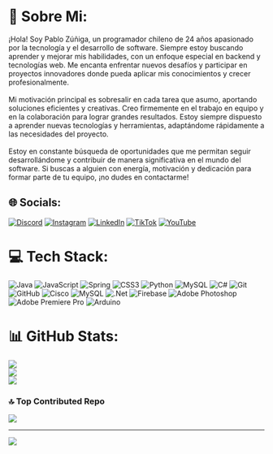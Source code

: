 # 💫 Sobre Mi:
¡Hola! Soy Pablo Zúñiga, un programador chileno de 24 años apasionado por la tecnología y el desarrollo de software. Siempre estoy buscando aprender y mejorar mis habilidades, con un enfoque especial en backend y tecnologías web. Me encanta enfrentar nuevos desafíos y participar en proyectos innovadores donde pueda aplicar mis conocimientos y crecer profesionalmente.<br><br>Mi motivación principal es sobresalir en cada tarea que asumo, aportando soluciones eficientes y creativas. Creo firmemente en el trabajo en equipo y en la colaboración para lograr grandes resultados. Estoy siempre dispuesto a aprender nuevas tecnologías y herramientas, adaptándome rápidamente a las necesidades del proyecto.<br><br>Estoy en constante búsqueda de oportunidades que me permitan seguir desarrollándome y contribuir de manera significativa en el mundo del software. Si buscas a alguien con energía, motivación y dedicación para formar parte de tu equipo, ¡no dudes en contactarme!


## 🌐 Socials:
[![Discord](https://img.shields.io/badge/Discord-%237289DA.svg?logo=discord&logoColor=white)](https://discord.gg/150259111114571776) [![Instagram](https://img.shields.io/badge/Instagram-%23E4405F.svg?logo=Instagram&logoColor=white)](https://instagram.com/pvlozldk) [![LinkedIn](https://img.shields.io/badge/LinkedIn-%230077B5.svg?logo=linkedin&logoColor=white)](https://linkedin.com/in/pzunigal) [![TikTok](https://img.shields.io/badge/TikTok-%23000000.svg?logo=TikTok&logoColor=white)](https://tiktok.com/@pavlodev) [![YouTube](https://img.shields.io/badge/YouTube-%23FF0000.svg?logo=YouTube&logoColor=white)](https://youtube.com/@pavlodev) 

# 💻 Tech Stack:
![Java](https://img.shields.io/badge/java-%23ED8B00.svg?style=for-the-badge&logo=openjdk&logoColor=white) ![JavaScript](https://img.shields.io/badge/javascript-%23323330.svg?style=for-the-badge&logo=javascript&logoColor=%23F7DF1E) ![Spring](https://img.shields.io/badge/spring-%236DB33F.svg?style=for-the-badge&logo=spring&logoColor=white) ![CSS3](https://img.shields.io/badge/css3-%231572B6.svg?style=for-the-badge&logo=css3&logoColor=white) ![Python](https://img.shields.io/badge/python-3670A0?style=for-the-badge&logo=python&logoColor=ffdd54) ![MySQL](https://img.shields.io/badge/mysql-4479A1.svg?style=for-the-badge&logo=mysql&logoColor=white) ![C#](https://img.shields.io/badge/c%23-%23239120.svg?style=for-the-badge&logo=csharp&logoColor=white) ![Git](https://img.shields.io/badge/git-%23F05033.svg?style=for-the-badge&logo=git&logoColor=white) ![GitHub](https://img.shields.io/badge/github-%23121011.svg?style=for-the-badge&logo=github&logoColor=white) ![Cisco](https://img.shields.io/badge/cisco-%23049fd9.svg?style=for-the-badge&logo=cisco&logoColor=black) ![MySQL](https://img.shields.io/badge/mysql-4479A1.svg?style=for-the-badge&logo=mysql&logoColor=white) ![.Net](https://img.shields.io/badge/.NET-5C2D91?style=for-the-badge&logo=.net&logoColor=white) ![Firebase](https://img.shields.io/badge/firebase-a08021?style=for-the-badge&logo=firebase&logoColor=ffcd34) ![Adobe Photoshop](https://img.shields.io/badge/adobe%20photoshop-%2331A8FF.svg?style=for-the-badge&logo=adobe%20photoshop&logoColor=white) ![Adobe Premiere Pro](https://img.shields.io/badge/Adobe%20Premiere%20Pro-9999FF.svg?style=for-the-badge&logo=Adobe%20Premiere%20Pro&logoColor=white) ![Arduino](https://img.shields.io/badge/-Arduino-00979D?style=for-the-badge&logo=Arduino&logoColor=white)
# 📊 GitHub Stats:
![](https://github-readme-stats.vercel.app/api?username=pzunigal&theme=tokyonight&hide_border=false&include_all_commits=false&count_private=false)<br/>
![](https://github-readme-streak-stats.herokuapp.com/?user=pzunigal&theme=tokyonight&hide_border=false)<br/>
![](https://github-readme-stats.vercel.app/api/top-langs/?username=pzunigal&theme=tokyonight&hide_border=false&include_all_commits=false&count_private=false&layout=compact)

### 🔝 Top Contributed Repo
![](https://github-contributor-stats.vercel.app/api?username=pzunigal&limit=5&theme=dark&combine_all_yearly_contributions=true)

---
[![](https://visitcount.itsvg.in/api?id=pzunigal&icon=0&color=0)](https://visitcount.itsvg.in)

<!-- Proudly created with GPRM ( https://gprm.itsvg.in ) -->

